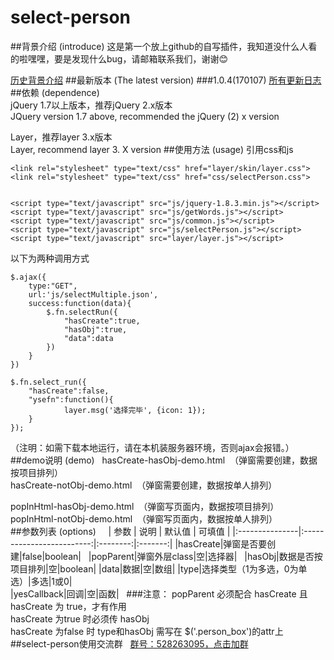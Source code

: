 # select-person
##背景介绍 (introduce)
这是第一个放上github的自写插件，我知道没什么人看的啦嘿嘿，要是发现什么bug，请邮箱联系我们，谢谢:blush:  

[历史背景介绍](https://github.com/soHamWong/select-person/blob/master/Intro.md)
##最新版本 (The latest version)
###1.0.4(170107)
[所有更新日志](https://github.com/soHamWong/select-person/blob/master/Changelog.md)
##依赖 (dependence)  
jQuery 1.7以上版本，推荐jQuery 2.x版本  
JQuery version 1.7 above, recommended the jQuery (2) x version  

Layer，推荐layer 3.x版本    
Layer, recommend layer 3. X version 
##使用方法 (usage)
引用css和js    

```
<link rel="stylesheet" type="text/css" href="layer/skin/layer.css">  
<link rel="stylesheet" type="text/css" href="css/selectPerson.css">       

<script type="text/javascript" src="js/jquery-1.8.3.min.js"></script>  
<script type="text/javascript" src="js/getWords.js"></script>  
<script type="text/javascript" src="js/common.js"></script>  
<script type="text/javascript" src="js/selectPerson.js"></script>  
<script type="text/javascript" src="layer/layer.js"></script>
```
以下为两种调用方式  

```
$.ajax({  
    type:"GET",  
    url:'js/selectMultiple.json',  
    success:function(data){  
        $.fn.selectRun({  
            "hasCreate":true,  
            "hasObj":true,  
            "data":data  
        })  
    }  
})  
            
$.fn.select_run({   
    "hasCreate":false,
    "ysefn":function(){  
            layer.msg('选择完毕', {icon: 1});  
    }  
});
```
（注明：如需下载本地运行，请在本机装服务器环境，否则ajax会报错。）  
##demo说明 (demo)  
hasCreate-hasObj-demo.html  （弹窗需要创建，数据按项目排列）   
hasCreate-notObj-demo.html  （弹窗需要创建，数据按单人排列）    

popInHtml-hasObj-demo.html  （弹窗写页面内，数据按项目排列）   
popInHtml-notObj-demo.html  （弹窗写页面内，数据按单人排列）   
##参数列表 (options)    
| 参数           | 说明                      | 默认值    | 可填值   |
|:---------------|:-------------------------:|:--------:|:-------:|
|hasCreate|弹窗是否要创建|false|boolean|  
|popParent|弹窗外层class|空|选择器|  
|hasObj|数据是否按项目排列|空|boolean| 
|data|数据|空|数组|
|type|选择类型（1为多选，0为单选）|多选|1或0|   
|yesCallback|回调|空|函数|   
###注意：
popParent 必须配合 hasCreate 且 hasCreate 为 true，才有作用   
hasCreate 为true 时必须传 hasObj    
hasCreate 为false 时 type和hasObj 需写在 $('.person_box')的attr上     
##select-person使用交流群  
[群号：528263095，点击加群](http://shang.qq.com/wpa/qunwpa?idkey=0aaf7485d479d80a1d5877f140b28203288c5e2c50cfce2a365b4cbd7bad2c0d)
